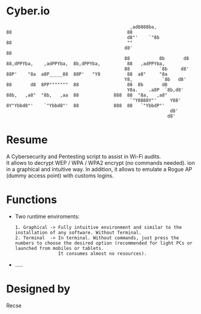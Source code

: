 # Cyber.io

                                                                                    
                                                  ,ad8888ba,              88                                           88               
                                                 d8"'    `"8b             88                                           ""               
                                                d8'                       88                                                            
                                                88           8b       d8  88,dPPYba,    ,adPPYba,  8b,dPPYba,          88   ,adPPYba,   
                                                88           `8b     d8'  88P'    "8a  a8P_____88  88P'   "Y8          88  a8"     "8a  
                                                Y8,           `8b   d8'   88       d8  8PP"""""""  88                  88  8b       d8  
                                                 Y8a.    .a8P  `8b,d8'    88b,   ,a8"  "8b,   ,aa  88             888  88  "8a,   ,a8"  
                                                  `"Y8888Y"'     Y88'     8Y"Ybbd8"'    `"Ybbd8"'  88             888  88   `"YbbdP"'   
                                                                 d8'                                                                    
                                                                d8'           
                
                
# Resume

A Cybersecurity and Pentesting script to assist in Wi-Fi audits.  
It allows to decrypt WEP / WPA / WPA2 encrypt (no commands needed). ion in a graphical and intuitive way. In addition, it allows to emulate a Rogue AP (dummy access point) with customs logins.

# Functions

- Two runtime enviroments:

      1. Graphical -> Fully intuitive environment and similar to the installation of any software. Without Terminal.
      2. Terminal  -> In terminal. Without commands, just press the numbers to choose the desired option (recommended for light PCs or launched from mobiles or tablets. 
                      It consumes almost no resources).

- .....
  
#  Designed by
Recse
